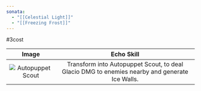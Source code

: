 ```yaml
---
sonata:
  - "[[Celestial Light]]"
  - "[[Freezing Frost]]"
---
```

#3cost

|                                            Image                                            |                                          Echo Skill                                           |
| :-----------------------------------------------------------------------------------------: | :-------------------------------------------------------------------------------------------: |
| ![Autopuppet Scout](https://img.game8.co/3885651/7f5765044b800a1383787c6aa8d06588.png/show) | Transform into Autopuppet Scout, to deal Glacio DMG to enemies nearby and generate Ice Walls. |

